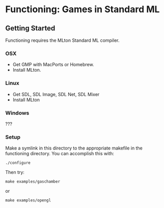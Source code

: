 # Functioning: Games in Standard ML

## Getting Started

Functioning requires the MLton Standard ML compiler.

### OSX

* Get GMP with MacPorts or Homebrew.
* Install MLton.

### Linux

* Get SDL, SDL Image, SDL Net, SDL Mixer
* Install MLton

### Windows

???

### Setup

Make a symlink in this directory
to the appropriate makefile in the functioning directory.
You can accomplish this with:
```
./configure
```

Then try:
```
make examples/gaschamber
```
or
```
make examples/opengl
```

